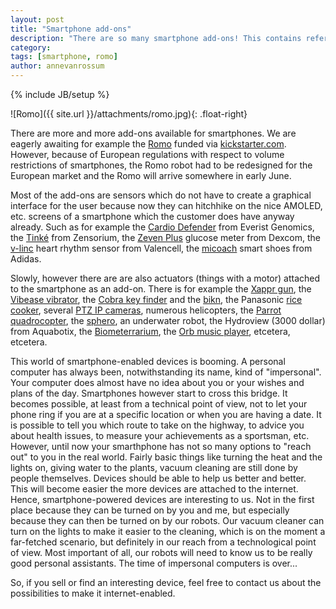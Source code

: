 ```yaml
---
layout: post
title: "Smartphone add-ons"
description: "There are so many smartphone add-ons! This contains references to all kind of add-ons you might encounter."
category: 
tags: [smartphone, romo]
author: annevanrossum
---
```

{% include JB/setup %}

![Romo]({{ site.url }}/attachments/romo.jpg){: .float-right} 

There are more and more add-ons available for smartphones.
We are eagerly awaiting for example the
[Romo](http://www.kickstarter.com/projects/peterseid/romo-the-smartphone-robot) funded via [kickstarter.com](http://www.kickstarter.com). However,
because of European regulations with respect to volume restrictions of
smartphones, the Romo robot had to be redesigned for the European market and
the Romo will arrive somewhere in early June.

Most of the add-ons are sensors which do not have to create a graphical
interface for the user because now they can hitchhike on the nice AMOLED, etc.
screens of a smartphone which the customer does have anyway already. Such as
for example the [Cardio Defender](http://www.everistgenomics.com/content/cardiodefender/summary.htm) from Everist Genomics, the
[Tinké](http://www.zensorium.com/gallery/gallery.html) from Zensorium, the
[Zeven Plus](http://www.dexcom.com/seven-plus) glucose meter from Dexcom, the
[v-linc](http://www.valencell.com/) heart rhythm sensor from Valencell, the
[micoach](http://www.adidas.com/nl/micoach/) smart shoes from Adidas.

Slowly, however there are are also actuators (things with a motor) attached to
the smartphone as an add-on. There is for example the [Xappr gun](http://www.xapprgun.com/), the [Vibease
vibrator](http://www.techinasia.com/vibease-pre-order/), the [Cobra key finder](https://www.cobra.com/detail/cobra-phonetag.cfm) and the
[bikn](http://www.bikn.com/index.php), the Panasonic [rice cooker](http://www.cnet.com/8301-13553_1-57400077-32/smartphone-talks-to-panasonic-rice-cooker/), several [PTZ IP cameras](http://www.lightinthebox.com/unique-design-h-264-wireless-ptz-ip-camera-smartphone-control-msn-server_p238092.html), numerous helicopters, the [Parrot
quadrocopter](https://www.parrot.com/global/drones/parrot-ardrone-20-elite-edition), the
[sphero](http://www.gosphero.com/), an underwater robot, the Hydroview (3000
dollar) from Aquabotix, the [Biometerrarium](http://samuelwilkinson.com/biome/), the [Orb music player](http://www.orb.com/en/store.html), etcetera, etcetera.

This world of smartphone-enabled devices is booming. A personal computer has
always been, notwithstanding its name, kind of "impersonal". Your computer
does almost have no idea about you or your wishes and plans of the day.
Smartphones however start to cross this bridge. It becomes possible, at least
from a technical point of view, not to let your phone ring if you are at a
specific location or when you are having a date. It is possible to tell you
which route to take on the highway, to advice you about health issues, to
measure your achievements as a sportsman, etc. However, until now your
smarthphone has not so many options to "reach out" to you in the real world.
Fairly basic things like turning the heat and the lights on, giving water to
the plants, vacuum cleaning are still done by people themselves. Devices
should be able to help us better and better. This will become easier the more
devices are attached to the internet. Hence, smartphone-powered devices are
interesting to us. Not in the first place because they can be turned on by you
and me, but especially because they can then be turned on by our robots. Our
vacuum cleaner can turn on the lights to make it easier to the cleaning, which
is on the moment a far-fetched scenario, but definitely in our reach from a
technological point of view. Most important of all, our robots will need to
know us to be really good personal assistants. The time of impersonal
computers is over...

So, if you sell or find an interesting device, feel free to contact us about
the possibilities to make it internet-enabled.


